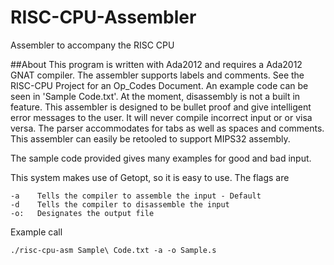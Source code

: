 # RISC-CPU-Assembler
Assembler to accompany the RISC CPU

##About
This program is written with Ada2012 and requires a Ada2012 GNAT compiler. The assembler supports labels and comments. See the RISC-CPU Project for an Op_Codes Document. An example code can be seen in 'Sample Code.txt'. At the moment, disassembly is not a built in feature. This assembler is designed to be bullet proof and give intelligent error messages to the user. It will never compile incorrect input or or visa versa. The parser accommodates for tabs as well as spaces and comments. This assembler can easily be retooled to support MIPS32 assembly.

The sample code provided gives many examples for good and bad input.

This system makes use of Getopt, so it is easy to use.
The flags are 

    -a    Tells the compiler to assemble the input - Default
    -d    Tells the compiler to disassemble the input 
    -o:   Designates the output file
  
Example call

    ./risc-cpu-asm Sample\ Code.txt -a -o Sample.s

